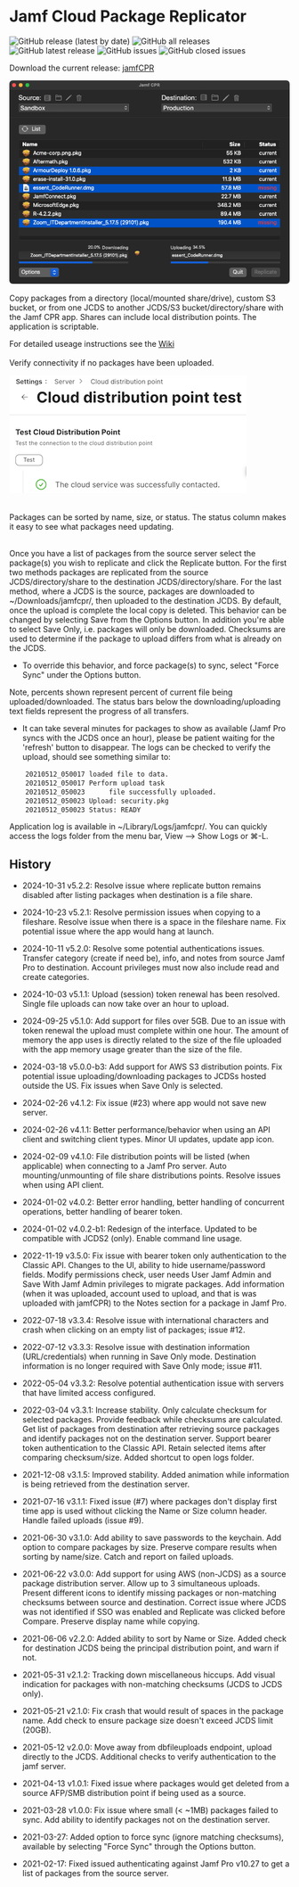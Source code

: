 # Jamf Cloud Package Replicator 

![GitHub release (latest by date)](https://img.shields.io/github/v/release/BIG-RAT/jamfcpr?display_name=tag) ![GitHub all releases](https://img.shields.io/github/downloads/BIG-RAT/jamfcpr/total)  ![GitHub latest release](https://img.shields.io/github/downloads/BIG-RAT/jamfcpr/latest/total)
 ![GitHub issues](https://img.shields.io/github/issues-raw/BIG-RAT/jamfcpr) ![GitHub closed issues](https://img.shields.io/github/issues-closed-raw/BIG-RAT/jamfcpr)

Download the current release: [jamfCPR](https://github.com/BIG-RAT/jamfcpr/releases/latest/download/jamfcpr.zip)<br>

![alt text](./images/jamfcpr.png "jamfcpr")

Copy packages from a directory (local/mounted share/drive), custom S3 bucket, or from one JCDS to another JCDS/S3 bucket/directory/share with the Jamf CPR app. Shares can include local distribution points. The application is scriptable.

For detailed useage instructions see the [Wiki](https://github.com/BIG-RAT/jamfcpr/wiki)
<br><br>
Verify connectivity if no packages have been uploaded.

![alt text](./images/test.png "test")
<br><br>


Packages can be sorted by name, size, or status. The status column makes it easy to see what packages need updating.
<br><br>

Once you have a list of packages from the source server select the package(s) you wish to replicate and click the Replicate button. For the first two methods packages are replicated from the source JCDS/directory/share to the destination JCDS/directory/share. For the last method, where a JCDS is the source, packages are downloaded to ~/Downloads/jamfcpr/, then uploaded to the destination JCDS. By default, once the upload is complete the local copy is deleted. This behavior can be changed by selecting Save from the Options button. In addition you're able to select Save Only, i.e. packages will only be downloaded.
Checksums are used to determine if the package to upload differs from what is already on the JCDS. 

* To override this behavior, and force package(s) to sync, select "Force Sync" under the Options button.

Note, percents shown represent percent of current file being uploaded/downloaded. The status bars below the downloading/uploading text fields represent the progress of all transfers. 

* It can take several minutes for packages to show as available (Jamf Pro syncs with the JCDS once an hour), please be patient waiting for the 'refresh' button to disappear. The logs can be checked to verify the upload, should see something similar to:

```
    20210512_050017 loaded file to data.
    20210512_050017 Perform upload task
    20210512_050023 	 file successfully uploaded.
    20210512_050023 Upload: security.pkg
    20210512_050023 Status: READY
```

Application log is available in ~/Library/Logs/jamfcpr/. You can quickly access the logs folder from the menu bar, View --> Show Logs or ⌘-L.


## History
- 2024-10-31 v5.2.2:  Resolve issue where replicate button remains disabled after listing packages when destination is a file share.

- 2024-10-23 v5.2.1:  Resolve permission issues when copying to a fileshare. Resolve issue when there is a space in the fileshare name. Fix potential issue where the app would hang at launch.

- 2024-10-11 v5.2.0:  Resolve some potential authentications issues. Transfer category (create if need be), info, and notes from source Jamf Pro to destination. Account privileges must now also include read and create categories.

- 2024-10-03 v5.1.1:  Upload (session) token renewal has been resolved. Single file uploads can now take over an hour to upload.

- 2024-09-25 v5.1.0:  Add support for files over 5GB. Due to an issue with token renewal the upload must complete within one hour. The amount of memory the app uses is directly related to the size of the file uploaded with the app memory usage greater than the size of the file.

- 2024-03-18 v5.0.0-b3:  Add support for AWS S3 distribution points. Fix potential issue uploading/downloading packages to JCDSs hosted outside the US. Fix issues when Save Only is selected.

- 2024-02-26 v4.1.2:  Fix issue (#23) where app would not save new server.

- 2024-02-26 v4.1.1:  Better performance/behavior when using an API client and switching client types. Minor UI updates, update app icon.

- 2024-02-09 v4.1.0:  File distribution points will be listed (when applicable) when connecting to a Jamf Pro server. Auto mounting/unmounting of file share distributions points. Resolve issues when using API client.

- 2024-01-02 v4.0.2:  Better error handling, better handling of concurrent operations, better handling of bearer token.

- 2024-01-02 v4.0.2-b1:  Redesign of the interface. Updated to be compatible with JCDS2 (only). Enable command line usage.

- 2022-11-19 v3.5.0:  Fix issue with bearer token only authentication to the Classic API. Changes to the UI, ability to hide username/password fields. Modify permissions check, user needs User Jamf Admin and Save With Jamf Admin privileges to migrate packages. Add information (when it was uploaded, account used to upload, and that is was uploaded with jamfCPR) to the Notes section for a package in Jamf Pro.

- 2022-07-18 v3.3.4:  Resolve issue with international characters and crash when clicking on an empty list of packages; issue #12.

- 2022-07-12 v3.3.3:  Resolve issue with destination information (URL/credentials) when running in Save Only mode. Destination information is no longer required with Save Only mode; issue #11.

- 2022-05-04 v3.3.2:  Resolve potential authentication issue with servers that have limited access configured.

- 2022-03-04 v3.3.1:  Increase stability. Only calculate checksum for selected packages. Provide feedback while checksums are calculated. Get list of packages from destination after retrieving source packages and identify packages not on the destination server. Support bearer token authentication to the Classic API. Retain selected items after comparing checksum/size. Added shortcut to open logs folder.

- 2021-12-08 v3.1.5:  Improved stability. Added animation while information is being retrieved from the destination server.

- 2021-07-16 v3.1.1:  Fixed issue (#7) where packages don't display first time app is used without clicking the Name or Size column header. Handle failed uploads (issue #9).

- 2021-06-30 v3.1.0:  Add ability to save passwords to the keychain. Add option to compare packages by size. Preserve compare results when sorting by name/size. Catch and report on failed uploads.

- 2021-06-22 v3.0.0:  Add support for using AWS (non-JCDS) as a source package distribution server. Allow up to 3 simultaneous uploads. Present different icons to identify missing packages or non-matching checksums between source and destination. Correct issue where JCDS was not identified if SSO was enabled and Replicate was clicked before Compare. Preserve display name while copying.

- 2021-06-06 v2.2.0:  Added ability to sort by Name or Size. Added check for destination JCDS being the principal distribution point, and warn if not.

- 2021-05-31 v2.1.2:  Tracking down miscellaneous hiccups. Add visual indication for packages with non-matching checksums (JCDS to JCDS only).

- 2021-05-21 v2.1.0: Fix crash that would result of spaces in the package name. Add check to ensure package size doesn't exceed JCDS limit (20GB). 

- 2021-05-12 v2.0.0: Move away from dbfileuploads endpoint, upload directly to the JCDS. Additional checks to verify authentication to the jamf server.

- 2021-04-13 v1.0.1: Fixed issue where packages would get deleted from a source AFP/SMB distribution point if being used as a source.

- 2021-03-28 v1.0.0: Fix issue where small (< ~1MB) packages failed to sync. Add ability to identify packages not on the destination server.

- 2021-03-27: Added option to force sync (ignore matching checksums), available by selecting "Force Sync" through the Options button.

- 2021-02-17: Fixed issued authenticating against Jamf Pro v10.27 to get a list of packages from the source server.
